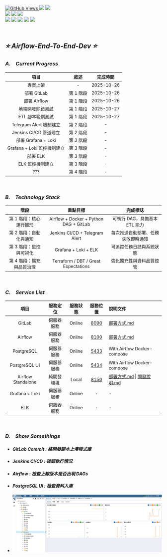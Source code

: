<a href='https://github.com/Junwu0615/Airflow-End-To-End-Dev'><img alt='GitHub Views' src='https://views.whatilearened.today/views/github/Junwu0615/Airflow-End-To-End-Dev.svg'>
[![](https://img.shields.io/badge/Operating_System-Windows_10-blue.svg?style=plastic)](https://www.microsoft.com/zh-tw/software-download/windows10) 
[![](https://img.shields.io/badge/Project-Apache_Airflow-blue.svg?style=plastic)](https://github.com/Junwu0615/Airflow-End-To-End-Dev) <br>
[![](https://img.shields.io/badge/Technology-Python-yellow.svg?style=plastic)](https://github.com/Junwu0615/Airflow-End-To-End-Dev)
[![](https://img.shields.io/badge/Technology-Airflow-yellow.svg?style=plastic)](https://github.com/Junwu0615/Airflow-End-To-End-Dev)
[![](https://img.shields.io/badge/Technology-Docker-yellow.svg?style=plastic)](https://github.com/Junwu0615/Airflow-End-To-End-Dev) <br>
[![](https://img.shields.io/badge/Technology-GitLab-yellow.svg?style=plastic)](https://github.com/Junwu0615/Airflow-End-To-End-Dev)
[![](https://img.shields.io/badge/Technology-Jenkins-yellow.svg?style=plastic)](https://github.com/Junwu0615/Airflow-End-To-End-Dev)
[![](https://img.shields.io/badge/Technology-Grafana-yellow.svg?style=plastic)](https://github.com/Junwu0615/Airflow-End-To-End-Dev)
[![](https://img.shields.io/badge/Technology-Loki-yellow.svg?style=plastic)](https://github.com/Junwu0615/Airflow-End-To-End-Dev)
[![](https://img.shields.io/badge/Technology-ELK-yellow.svg?style=plastic)](https://github.com/Junwu0615/Airflow-End-To-End-Dev) <br>

<br>

## *⭐ Airflow-End-To-End-Dev ⭐*

### *A.　Current Progress*
|**項目**|**敘述**|**完成時間**|
|:--:|:--:|:--:|
| 專案上架 | - | 2025-10-26 |
| 部署 GitLab | 第 1 階段 | 2025-10-26 |
| 部署 Airflow | 第 1 階段 | 2025-10-26 |
| 地端開發除錯測試 | 第 1 階段 | 2025-10-27 |
| ETL 腳本範例測試 | 第 1 階段 | 2025-10-27 |
| Telegram Alert 機制建立 | 第 2 階段 | - |
| Jenkins CI/CD 管道建立 | 第 2 階段 | - |
| 部署 Grafana + Loki | 第 3 階段 | - |
| Grafana + Loki 監控機制建立 | 第 3 階段 | - |
| 部署 ELK | 第 3 階段 | - |
| ELK 監控機制建立 | 第 3 階段 | - |
| ??? | 第 4 階段 | - |

<br>

### *B.　Technology Stack*
| **階段** | **重點目標** | **完成標誌** |
| :--: | :--: | :--: |
| 第 1 階段：核心運行雛形 | Airflow + Docker + Python DAG + GitLab | 可執行 DAG，具備基本 ETL 能力 |
| 第 2 階段：自動化與通知 | Jenkins CI/CD + Telegram Alert | 每次推送自動部署、任務失敗即時通知 |
| 第 3 階段：監控與可視化 | Grafana + Loki + ELK | 可追蹤任務日誌與系統狀態 |
| 第 4 階段：擴充與品質治理 | Terraform / DBT / Great Expectations | 強化擴充性與資料品質控管 |

<br>

### *C.　Service List*
| **項目** | **服務定位** | **服務狀態** | **服務位置** | **說明文件** |
|:--:|:--:|:--:|:--:|:--|
| GitLab | 伺服器服務 | Online | [8090](http:127.0.0.1:8090) | [部署方式.md](./GitLab/README.md) |
| Airflow | 伺服器服務 | Online | [8100](http:127.0.0.1:8100) | [部署方式.md](./Airflow/README.md) |
| PostgreSQL | 伺服器服務 | Online | [5433](http:127.0.0.1:5433) | With Airflow Docker-compose |
| PostgreSQL UI | 伺服器服務 | Online | [5434](http:127.0.0.1:5434) | With Airflow Docker-compose |
| Airflow Standalone | 純開發環境 | Local | [8150](http:127.0.0.1:8150) | [部署方式.md](./Airflow/Airflow-Standalone/Deploy.md) \| [開發說明.md](./Airflow/Airflow-Standalone/Dev.md) |
| Grafana + Loki | 伺服器服務 | Online | - | - |
| ELK | 伺服器服務 | Online | - | - |

<br>

### *D.　Show Somethings*
- #### *GitLab Commit : 將開發腳本上傳程式庫*
- #### *Jenkins CI/CD : 確認執行情況*
- #### *Airflow : 檢查上線版本是否出現 DAGs*
- #### *PostgreSQL UI : 檢查資料入庫*
- ![PNG](./sample/postgresql-ui.PNG)
